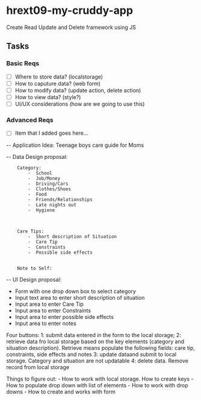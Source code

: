 # hrext09-my-cruddy-app
Create Read Update and Delete framework using JS

 ## Tasks

 ### Basic Reqs
- [ ] Where to store data? (localstorage)
- [ ] How to caputure data? (web form)
- [ ] How to modify data? (update action, delete action)
- [ ] How to view data? (style?)
- [ ] UI/UX considerations (how are we going to use this)

 ### Advanced Reqs
- [ ] Item that I added goes here...

-- Application Idea: Teenage boys care guide for Moms

-- Data Design proposal:

		Category:
			-  School
			-  Job/Money
			-  Driving/Cars
			-  Clothes/Shoes
			-  Food
			-  Friends/Relationships
			-  Late nights out
			-  Hygiene



		Care Tips:
			-  Short description of Situation
			-  Care Tip
			-  Constraints
			-  Possible side effects


		Note to Self:

	
-- UI Design proposal:


- Form with one drop down box to select category
- Input text area to enter short description of situation
- Input area to enter Care Tip
- Input area to enter Constraints
- Input area to enter possible side effects
- Input area to enter notes

Four buttons: 1: submit data entered in the form to the local storage; 
			  2: retrieve data fro local storage based on the key elements (category and situation description).  Retrieve means populate the following fields: care tip, constraints, side effects and notes
			  3: update dataand submit to local storage. Category and situation are not updatable
			  4: delete data. Remove record from local storage


Things to figure out:
		- How to work with local storage. How to create keys
		- How to populate drop down with list of  elements
		- How to work with drop downs
		- How to create and works with form 
